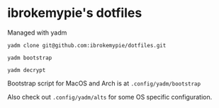 # ibrokemypie's dotfiles

Managed with yadm

``yadm clone git@github.com:ibrokemypie/dotfiles.git``

``yadm bootstrap``

``yadm decrypt``



Bootstrap script for MacOS and Arch is at ``.config/yadm/bootstrap``

Also check out ``.config/yadm/alts`` for some OS specific configuration.
